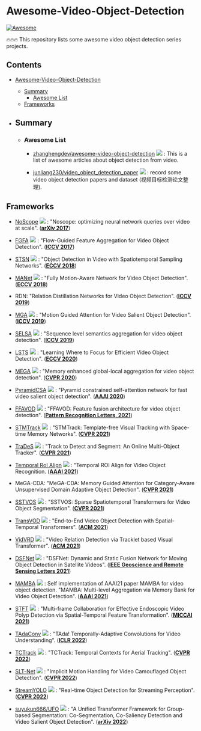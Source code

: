 # Awesome-Video-Object-Detection
[![Awesome](https://cdn.rawgit.com/sindresorhus/awesome/d7305f38d29fed78fa85652e3a63e154dd8e8829/media/badge.svg)](https://github.com/sindresorhus/awesome)

🔥🔥🔥 This repository lists some awesome video object detection series projects.

## Contents
- [Awesome-Video-Object-Detection](#awesome-anchor-free-object-detection)
  - [Summary](#summary)
    - [Awesome List](#awesome-list)
  - [Frameworks](#frameworks)

- ## Summary

  - ### Awesome List

    - [zhanghengdev/awesome-video-object-detection](https://github.com/zhanghengdev/awesome-video-object-detection) <img src="https://img.shields.io/github/stars/zhanghengdev/awesome-video-object-detection?style=social"/> : This is a list of awesome articles about object detection from video. 

    - [junliang230/video_object_detection_paper](https://github.com/junliang230/video_object_detection_paper) <img src="https://img.shields.io/github/stars/junliang230/video_object_detection_paper?style=social"/> : record some video object detection papers and dataset (视频目标检测论文整理).


## Frameworks

  - [NoScope](https://github.com/stanford-futuredata/noscope) <img src="https://img.shields.io/github/stars/stanford-futuredata/noscope?style=social"/> : "Noscope: optimizing neural network queries over video at scale". (**[arXiv 2017](https://arxiv.org/abs/1703.02529)**)
  
  - [FGFA](https://github.com/msracver/Flow-Guided-Feature-Aggregation) <img src="https://img.shields.io/github/stars/msracver/Flow-Guided-Feature-Aggregation?style=social"/> : "Flow-Guided Feature Aggregation for Video Object Detection". (**[ICCV 2017](https://openaccess.thecvf.com/content_iccv_2017/html/Zhu_Flow-Guided_Feature_Aggregation_ICCV_2017_paper.html)**)

  - [STSN](https://github.com/lyj96/STSN) <img src="https://img.shields.io/github/stars/lyj96/STSN?style=social"/> : "Object Detection in Video with Spatiotemporal Sampling Networks". (**[ECCV 2018](https://openaccess.thecvf.com/content_ECCV_2018/html/Gedas_Bertasius_Object_Detection_in_ECCV_2018_paper.html)**)

  - [MANet](https://github.com/wangshy31/MANet_for_Video_Object_Detection) <img src="https://img.shields.io/github/stars/wangshy31/MANet_for_Video_Object_Detection?style=social"/> : "Fully Motion-Aware Network for Video Object Detection". (**[ECCV 2018](https://openaccess.thecvf.com/content_ECCV_2018/html/Shiyao_Wang_Fully_Motion-Aware_Network_ECCV_2018_paper.html)**)

  - RDN: "Relation Distillation Networks for Video Object Detection". (**[ICCV 2019](https://openaccess.thecvf.com/content_ICCV_2019/html/Deng_Relation_Distillation_Networks_for_Video_Object_Detection_ICCV_2019_paper.html)**)

  - [MGA](https://github.com/lhaof/Motion-Guided-Attention) <img src="https://img.shields.io/github/stars/lhaof/Motion-Guided-Attention?style=social"/> : "Motion Guided Attention for Video Salient Object Detection". (**[ICCV 2019](https://openaccess.thecvf.com/content_ICCV_2019/html/Li_Motion_Guided_Attention_for_Video_Salient_Object_Detection_ICCV_2019_paper.html)**)

  - [SELSA](https://github.com/happywu/Sequence-Level-Semantics-Aggregation) <img src="https://img.shields.io/github/stars/happywu/Sequence-Level-Semantics-Aggregation?style=social"/> : "Sequence level semantics aggregation for video object detection". (**[ICCV 2019](https://openaccess.thecvf.com/content_ICCV_2019/html/Wu_Sequence_Level_Semantics_Aggregation_for_Video_Object_Detection_ICCV_2019_paper.html)**)

  - [LSTS](https://github.com/jiangzhengkai/LSTS) <img src="https://img.shields.io/github/stars/jiangzhengkai/LSTS?style=social"/> : "Learning Where to Focus for Efficient Video Object Detection". (**[ECCV 2020](https://link.springer.com/chapter/10.1007/978-3-030-58517-4_2)**)

  - [MEGA](https://github.com/Scalsol/mega.pytorch) <img src="https://img.shields.io/github/stars/Scalsol/mega.pytorch?style=social"/> : "Memory enhanced global-local aggregation for video object detection". (**[CVPR 2020](https://openaccess.thecvf.com/content_CVPR_2020/html/Chen_Memory_Enhanced_Global-Local_Aggregation_for_Video_Object_Detection_CVPR_2020_paper.html)**)

  - [PyramidCSA](https://github.com/guyuchao/PyramidCSA) <img src="https://img.shields.io/github/stars/guyuchao/PyramidCSA?style=social"/> : "Pyramid constrained self-attention network for fast video salient object detection". (**[AAAI 2020](https://ojs.aaai.org/index.php/AAAI/article/view/6718)**)

  - [FFAVOD](https://github.com/hu64/FFAVOD) <img src="https://img.shields.io/github/stars/hu64/FFAVOD?style=social"/> : "FFAVOD: Feature fusion architecture for video object detection". (**[Pattern Recognition Letters, 2021](https://www.sciencedirect.com/science/article/abs/pii/S016786552100307X)**)

  - [STMTrack](https://github.com/fzh0917/STMTrack) <img src="https://img.shields.io/github/stars/fzh0917/STMTrack?style=social"/> : "STMTrack: Template-free Visual Tracking with Space-time Memory Networks". (**[CVPR 2021](https://openaccess.thecvf.com/content/CVPR2021/html/Fu_STMTrack_Template-Free_Visual_Tracking_With_Space-Time_Memory_Networks_CVPR_2021_paper.html)**)

  - [TraDeS](https://github.com/JialianW/TraDeS) <img src="https://img.shields.io/github/stars/JialianW/TraDeS?style=social"/> : "Track to Detect and Segment: An Online Multi-Object Tracker". (**[CVPR 2021](https://openaccess.thecvf.com/content/CVPR2021/html/Wu_Track_To_Detect_and_Segment_An_Online_Multi-Object_Tracker_CVPR_2021_paper.html)**)

  - [Temporal RoI Align](https://github.com/open-mmlab/mmtracking) <img src="https://img.shields.io/github/stars/open-mmlab/mmtracking?style=social"/> : "Temporal ROI Align for Video Object Recognition. (**[AAAI 2021](https://www.aaai.org/AAAI21Papers/AAAI-3370.GongT.pdf)**)

  - MeGA-CDA: "MeGA-CDA: Memory Guided Attention for Category-Aware Unsupervised Domain Adaptive Object Detection". (**[CVPR 2021](https://openaccess.thecvf.com/content/CVPR2021/html/VS_MeGA-CDA_Memory_Guided_Attention_for_Category-Aware_Unsupervised_Domain_Adaptive_Object_CVPR_2021_paper.html)**)

  - [SSTVOS](https://github.com/dukebw/SSTVOS) <img src="https://img.shields.io/github/stars/dukebw/SSTVOS?style=social"/> : "SSTVOS: Sparse Spatiotemporal Transformers for Video Object Segmentation". (**[CVPR 2021](https://openaccess.thecvf.com/content/CVPR2021/html/Duke_SSTVOS_Sparse_Spatiotemporal_Transformers_for_Video_Object_Segmentation_CVPR_2021_paper.html)**)

  - [TransVOD](https://github.com/SJTU-LuHe/TransVOD) <img src="https://img.shields.io/github/stars/SJTU-LuHe/TransVOD?style=social"/> : "End-to-End Video Object Detection with Spatial-Temporal Transformers". (**[ACM 2021](https://arxiv.org/pdf/2105.10920.pdf)**)

  - [VidVRD](https://github.com/Dawn-LX/VidVRD-tracklets) <img src="https://img.shields.io/github/stars/Dawn-LX/VidVRD-tracklets?style=social"/> : "Video Relation Detection via Tracklet based Visual Transformer". (**[ACM 2021](https://arxiv.org/pdf/2108.08669.pdf)**)

  - [DSFNet](https://github.com/ChaoXiao12/Moving-object-detection-DSFNet) <img src="https://img.shields.io/github/stars/ChaoXiao12/Moving-object-detection-DSFNet?style=social"/> : "DSFNet: Dynamic and Static Fusion Network for Moving Object Detection in Satellite Videos". (**[IEEE Geoscience and Remote Sensing Letters 2021](https://ieeexplore.ieee.org/abstract/document/9594855)**)

  - [MAMBA](https://github.com/Duckduckgod/MAMBA) <img src="https://img.shields.io/github/stars/Duckduckgod/MAMBA?style=social"/> : Self implementation of AAAI21 paper MAMBA for video object detection. "MAMBA: Multi-level Aggregation via Memory Bank for Video Object Detection". (**[AAAI 2021](https://www.aaai.org/AAAI21Papers/AAAI-9815.SunG.pdf)**)

  - [STFT](https://github.com/lingyunwu14/STFT) <img src="https://img.shields.io/github/stars/lingyunwu14/STFT?style=social"/> : "Multi-frame Collaboration for Effective Endoscopic Video Polyp Detection via Spatial-Temporal Feature Transformation". (**[MICCAI 2021](https://link.springer.com/chapter/10.1007/978-3-030-87240-3_29)**)

  - [TAdaConv](https://github.com/alibaba-mmai-research/TAdaConv) <img src="https://img.shields.io/github/stars/alibaba-mmai-research/TAdaConv?style=social"/> : "TAda! Temporally-Adaptive Convolutions for Video Understanding". (**[ICLR 2022](https://arxiv.org/abs/2110.06178)**)

  - [TCTrack](https://github.com/vision4robotics/TCTrack) <img src="https://img.shields.io/github/stars/vision4robotics/TCTrack?style=social"/> : "TCTrack: Temporal Contexts for Aerial Tracking". (**[CVPR 2022](https://arxiv.org/abs/2203.01885)**)

  - [SLT-Net](https://github.com/XuelianCheng/SLT-Net) <img src="https://img.shields.io/github/stars/XuelianCheng/SLT-Net?style=social"/> : "Implicit Motion Handling for Video Camouflaged Object Detection". (**[CVPR 2022](https://arxiv.org/abs/2203.07363)**)

  - [StreamYOLO](https://github.com/yancie-yjr/StreamYOLO) <img src="https://img.shields.io/github/stars/yancie-yjr/StreamYOLO?style=social"/> : "Real-time Object Detection for Streaming Perception". (**[CVPR 2022](https://arxiv.org/abs/2203.12338v1)**)

  - [suyukun666/UFO](https://github.com/suyukun666/UFO) <img src="https://img.shields.io/github/stars/suyukun666/UFO?style=social"/> : "A Unified Transformer Framework for Group-based Segmentation: Co-Segmentation, Co-Saliency Detection and Video Salient Object Detection". (**[arXiv 2022](https://arxiv.org/abs/2203.04708)**)
